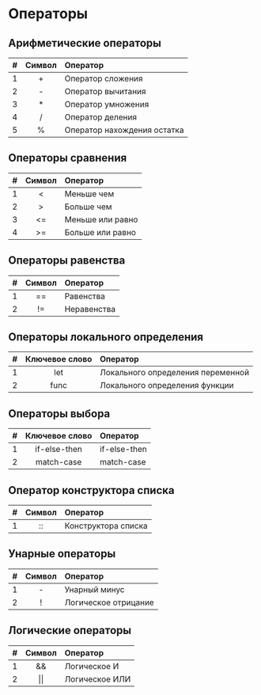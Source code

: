 # Операторы

## Арифметические операторы

| # | Символ | Оператор |
| :--- | :---: | :--- |
| 1 | + | Оператор сложения |
| 2 | - | Оператор вычитания |
| 3 | * | Оператор умножения |
| 4 | / | Оператор деления |
| 5 | % | Оператор нахождения остатка |

## Операторы сравнения

| # | Символ | Оператор |
| :--- | :---: | :--- |
| 1 | < | Меньше чем |
| 2 | > | Больше чем |
| 3 | <= | Меньше или равно |
| 4 | >= | Больше или равно |

## Операторы равенства

| # | Символ | Оператор |
| :--- | :---: | :--- |
| 1 | == | Равенства |
| 2 | != | Неравенства |

## Операторы локального определения

| # | Ключевое слово | Оператор |
| :--- | :---: | :--- |
| 1 | let | Локального определения переменной |
| 2 | func | Локального определения функции |

## Операторы выбора

| # | Ключевое слово | Оператор |
| :--- | :---: | :--- |
| 1 | if-else-then | if-else-then |
| 2 | match-case | match-case |

## Оператор конструктора списка

| # | Символ | Оператор |
| :--- | :---: | :--- |
| 1 | :: | Конструктора списка |

## Унарные операторы

| # | Символ | Оператор |
| :--- | :---: | :--- |
| 1 | - | Унарный минус |
| 2 | ! | Логическое отрицание |

## Логические операторы

| # | Символ | Оператор |
| :--- | :---: | :--- |
| 1 | && | Логическое И |
| 2 | &#124;&#124; | Логическое ИЛИ |
